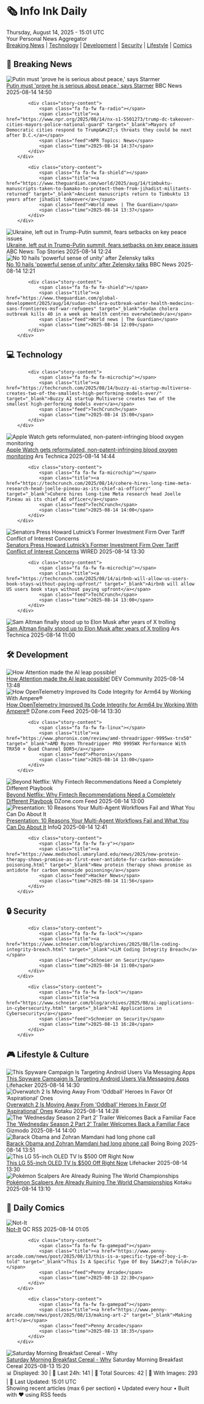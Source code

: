 <!-- Processing 54 RSS feeds at 2025-08-14 15:01:48 UTC -->
<!-- Processing: XKCD -->
<!-- Processing: Saturday Morning Breakfast Cereal -->
<!-- Processing: Penny Arcade -->
<!-- Processing: Poorly Drawn Lines -->
<!-- Processing: Garfield -->
<!-- Processing: Questionable Content -->
<!-- Processing: Dinosaur Comics -->
<!-- Processing: BBC World News -->
<!-- Processing: NPR News -->
<!-- Processing: Reuters World News -->
<!-- Processing: NBC News Breaking -->
<!-- Processing: Guardian World News -->
<!-- Processing: TechCrunch -->
<!-- Processing: Ars Technica -->
<!-- Processing: O'Reilly Radar -->
<!-- Processing: WIRED -->
<!-- Processing: StackOverflow Blog -->
<!-- Processing: Phoronix Linux News -->
<!-- Processing: OMG! Ubuntu -->
<!-- Processing: DistroWatch -->
<!-- Processing: GitHub Blog -->
<!-- Processing: Martin Fowler -->
<!-- Processing: Coding Horror -->
<!-- Processing: Lifehacker -->
<!-- Processing: Kotaku -->
<!-- Processing: Krebs on Security -->
<!-- Processing: Schneier on Security -->
<!-- Generated 8 new posts out of 27 feeds processed -->
<div class="newspaper-header">
    <h1 class="newspaper-title">🗞️ Info Ink Daily</h1>
    <div class="newspaper-date">Thursday, August 14, 2025 - 15:01 UTC</div>
    <div class="newspaper-subtitle">Your Personal News Aggregator</div>
</div>

<div class="newspaper-nav">
    <a href="#breaking">Breaking News</a> |
    <a href="#tech">Technology</a> |
    <a href="#dev">Development</a> |
    <a href="#security">Security</a> |
    <a href="#lifestyle">Lifestyle</a> |
    <a href="#webcomics">Comics</a>
</div>

<div class="news-section breaking-news" id="breaking">
<h2 class="section-header">🚨 Breaking News</h2>
<div class="stories-container">
<div class="story">
            <img src="https://ichef.bbci.co.uk/ace/standard/240/cpsprodpb/46f6/live/783918c0-7914-11f0-889a-61231d511eb3.png" alt="Putin must &#x27;prove he is serious about peace,&#x27; says Starmer" class="story-image" loading="lazy" onerror="this.style.display='none'">
            <div class="story-content">
                <span class="fa fa-fw fa-earth-americas"></span>
                <span class="title"><a href="https://www.bbc.com/news/articles/cp37vg34g8jo?at_medium=RSS&at_campaign=rss" target="_blank">Putin must &#x27;prove he is serious about peace,&#x27; says Starmer</a></span>
                <span class="feed">BBC News</span>
                <span class="time">2025-08-14 14:50</span>
            </div>
        </div>
<div class="story">
            
            <div class="story-content">
                <span class="fa fa-fw fa-radio"></span>
                <span class="title"><a href="https://www.npr.org/2025/08/14/nx-s1-5501273/trump-dc-takeover-cities-mayors-police-national-guard" target="_blank">Mayors of Democratic cities respond to Trump&#x27;s threats they could be next after D.C.</a></span>
                <span class="feed">NPR Topics: News</span>
                <span class="time">2025-08-14 14:37</span>
            </div>
        </div>
<div class="story">
            
            <div class="story-content">
                <span class="fa fa-fw fa-shield"></span>
                <span class="title"><a href="https://www.theguardian.com/world/2025/aug/14/timbuktu-manuscripts-taken-to-bamako-to-protect-them-from-jihadist-militants-returned" target="_blank">Ancient manuscripts return to Timbuktu 13 years after jihadist takeover</a></span>
                <span class="feed">World news | The Guardian</span>
                <span class="time">2025-08-14 13:37</span>
            </div>
        </div>
<div class="story">
            <img src="https://s.abcnews.com/images/International/Zelenskyy-Berlin-DB-250814_1755160024953_hpMain_4x3t_384.jpg" alt="Ukraine, left out in Trump-Putin summit, fears setbacks on key peace issues" class="story-image" loading="lazy" onerror="this.style.display='none'">
            <div class="story-content">
                <span class="fa fa-fw fa-tv"></span>
                <span class="title"><a href="https://abcnews.go.com/International/ukraine-left-trump-putin-summit-fears-setbacks-key/story?id=124608507" target="_blank">Ukraine, left out in Trump-Putin summit, fears setbacks on key peace issues</a></span>
                <span class="feed">ABC News: Top Stories</span>
                <span class="time">2025-08-14 12:24</span>
            </div>
        </div>
<div class="story">
            <img src="https://ichef.bbci.co.uk/ace/standard/240/cpsprodpb/1064/live/2c061420-78f2-11f0-ad5e-d7ef7e9f4dda.png" alt="No 10 hails &#x27;powerful sense of unity&#x27; after Zelensky talks" class="story-image" loading="lazy" onerror="this.style.display='none'">
            <div class="story-content">
                <span class="fa fa-fw fa-earth-americas"></span>
                <span class="title"><a href="https://www.bbc.com/news/articles/cp37vg34g8jo?at_medium=RSS&at_campaign=rss" target="_blank">No 10 hails &#x27;powerful sense of unity&#x27; after Zelensky talks</a></span>
                <span class="feed">BBC News</span>
                <span class="time">2025-08-14 12:21</span>
            </div>
        </div>
<div class="story">
            
            <div class="story-content">
                <span class="fa fa-fw fa-shield"></span>
                <span class="title"><a href="https://www.theguardian.com/global-development/2025/aug/14/sudan-cholera-outbreak-water-health-medecins-sans-frontieres-msf-war-refugees" target="_blank">Sudan cholera outbreak kills 40 in a week as health centres overwhelmed</a></span>
                <span class="feed">World news | The Guardian</span>
                <span class="time">2025-08-14 12:09</span>
            </div>
        </div>
</div>
</div>
<div class="news-section tech-news" id="tech">
<h2 class="section-header">💻 Technology</h2>
<div class="stories-container">
<div class="story">
            
            <div class="story-content">
                <span class="fa fa-fw fa-microchip"></span>
                <span class="title"><a href="https://techcrunch.com/2025/08/14/buzzy-ai-startup-multiverse-creates-two-of-the-smallest-high-performing-models-ever/" target="_blank">Buzzy AI startup Multiverse creates two of the smallest high-performing models ever</a></span>
                <span class="feed">TechCrunch</span>
                <span class="time">2025-08-14 15:00</span>
            </div>
        </div>
<div class="story">
            <img src="https://cdn.arstechnica.net/wp-content/uploads/2024/09/Screenshot-2024-09-09-at-12.15.24-500x500.jpg" alt="Apple Watch gets reformulated, non-patent-infringing blood oxygen monitoring" class="story-image" loading="lazy" onerror="this.style.display='none'">
            <div class="story-content">
                <span class="fa fa-fw fa-cog"></span>
                <span class="title"><a href="https://arstechnica.com/gadgets/2025/08/redesigned-blood-oxygen-monitoring-returns-to-apple-watch-following-patent-dispute/" target="_blank">Apple Watch gets reformulated, non-patent-infringing blood oxygen monitoring</a></span>
                <span class="feed">Ars Technica</span>
                <span class="time">2025-08-14 14:44</span>
            </div>
        </div>
<div class="story">
            
            <div class="story-content">
                <span class="fa fa-fw fa-microchip"></span>
                <span class="title"><a href="https://techcrunch.com/2025/08/14/cohere-hires-long-time-meta-research-head-joelle-pineau-as-its-chief-ai-officer/" target="_blank">Cohere hires long-time Meta research head Joelle Pineau as its chief AI officer</a></span>
                <span class="feed">TechCrunch</span>
                <span class="time">2025-08-14 14:00</span>
            </div>
        </div>
<div class="story">
            <img src="https://media.wired.com/photos/689b7b54b1983bbfa4c9ceb3/master/pass/Wyden-Probes-Cantor-Fitzgerald-Business-2227200223.jpg" alt="Senators Press Howard Lutnick’s Former Investment Firm Over Tariff Conflict of Interest Concerns" class="story-image" loading="lazy" onerror="this.style.display='none'">
            <div class="story-content">
                <span class="fa fa-fw fa-bolt"></span>
                <span class="title"><a href="https://www.wired.com/story/senators-probe-cantor-fitzgerald-tariffs/" target="_blank">Senators Press Howard Lutnick’s Former Investment Firm Over Tariff Conflict of Interest Concerns</a></span>
                <span class="feed">WIRED</span>
                <span class="time">2025-08-14 13:30</span>
            </div>
        </div>
<div class="story">
            
            <div class="story-content">
                <span class="fa fa-fw fa-microchip"></span>
                <span class="title"><a href="https://techcrunch.com/2025/08/14/airbnb-will-allow-us-users-book-stays-without-paying-upfront/" target="_blank">Airbnb will allow US users book stays without paying upfront</a></span>
                <span class="feed">TechCrunch</span>
                <span class="time">2025-08-14 13:00</span>
            </div>
        </div>
<div class="story">
            <img src="https://cdn.arstechnica.net/wp-content/uploads/2025/08/sam-vs-elon-children-500x500.jpg" alt="Sam Altman finally stood up to Elon Musk after years of X trolling" class="story-image" loading="lazy" onerror="this.style.display='none'">
            <div class="story-content">
                <span class="fa fa-fw fa-cog"></span>
                <span class="title"><a href="https://arstechnica.com/tech-policy/2025/08/a-brief-history-of-elon-musk-and-sam-altmans-ai-feud/" target="_blank">Sam Altman finally stood up to Elon Musk after years of X trolling</a></span>
                <span class="feed">Ars Technica</span>
                <span class="time">2025-08-14 11:00</span>
            </div>
        </div>
</div>
</div>
<div class="news-section dev-news" id="dev">
<h2 class="section-header">🛠️ Development</h2>
<div class="stories-container">
<div class="story">
            <img src="https://media2.dev.to/dynamic/image/width=800%2Cheight=%2Cfit=scale-down%2Cgravity=auto%2Cformat=auto/https%3A%2F%2Fdev-to-uploads.s3.amazonaws.com%2Fuploads%2Farticles%2Fobdc5klrhqtz1h40zrfy.png" alt="How Attention made the AI leap possible!" class="story-image" loading="lazy" onerror="this.style.display='none'">
            <div class="story-content">
                <span class="fa fa-fw fa-code"></span>
                <span class="title"><a href="https://dev.to/warmac4964/how-attention-made-the-ai-leap-possible-2866" target="_blank">How Attention made the AI leap possible!</a></span>
                <span class="feed">DEV Community</span>
                <span class="time">2025-08-14 13:48</span>
            </div>
        </div>
<div class="story">
            <img src="https://dz2cdn1.dzone.com/thumbnail?fid=18573038&w=600" alt="How OpenTelemetry Improved Its Code Integrity for Arm64 by Working With Ampere®" class="story-image" loading="lazy" onerror="this.style.display='none'">
            <div class="story-content">
                <span class="fa fa-fw fa-newspaper"></span>
                <span class="title"><a href="https://dzone.com/articles/how-opentelemetry-improved-arm64-code-integrity" target="_blank">How OpenTelemetry Improved Its Code Integrity for Arm64 by Working With Ampere®</a></span>
                <span class="feed">DZone.com Feed</span>
                <span class="time">2025-08-14 13:30</span>
            </div>
        </div>
<div class="story">
            
            <div class="story-content">
                <span class="fa fa-fw fa-linux"></span>
                <span class="title"><a href="https://www.phoronix.com/review/amd-threadripper-9995wx-trx50" target="_blank">AMD Ryzen Threadripper PRO 9995WX Performance With TRX50 + Quad Channel DDR5</a></span>
                <span class="feed">Phoronix</span>
                <span class="time">2025-08-14 13:00</span>
            </div>
        </div>
<div class="story">
            <img src="https://dz2cdn1.dzone.com/thumbnail?fid=18559459&w=600" alt="Beyond Netflix: Why Fintech Recommendations Need a Completely Different Playbook" class="story-image" loading="lazy" onerror="this.style.display='none'">
            <div class="story-content">
                <span class="fa fa-fw fa-newspaper"></span>
                <span class="title"><a href="https://dzone.com/articles/fintech-recommendation-system-guide" target="_blank">Beyond Netflix: Why Fintech Recommendations Need a Completely Different Playbook</a></span>
                <span class="feed">DZone.com Feed</span>
                <span class="time">2025-08-14 13:00</span>
            </div>
        </div>
<div class="story">
            <img src="https://res.infoq.com/presentations/multi-agent-workflow/en/mediumimage/victor-dibia-medium-1753425805213.jpeg" alt="Presentation: 10 Reasons Your Multi-Agent Workflows Fail and What You Can Do About It" class="story-image" loading="lazy" onerror="this.style.display='none'">
            <div class="story-content">
                <span class="fa fa-fw fa-info-circle"></span>
                <span class="title"><a href="https://www.infoq.com/presentations/multi-agent-workflow/?utm_campaign=infoq_content&utm_source=infoq&utm_medium=feed&utm_term=global" target="_blank">Presentation: 10 Reasons Your Multi-Agent Workflows Fail and What You Can Do About It</a></span>
                <span class="feed">InfoQ</span>
                <span class="time">2025-08-14 12:41</span>
            </div>
        </div>
<div class="story">
            
            <div class="story-content">
                <span class="fa fa-fw fa-y"></span>
                <span class="title"><a href="https://www.medschool.umaryland.edu/news/2025/new-protein-therapy-shows-promise-as-first-ever-antidote-for-carbon-monoxide-poisoning.html" target="_blank">New protein therapy shows promise as antidote for carbon monoxide poisoning</a></span>
                <span class="feed">Hacker News</span>
                <span class="time">2025-08-14 11:56</span>
            </div>
        </div>
</div>
</div>
<div class="news-section security-news" id="security">
<h2 class="section-header">🔒 Security</h2>
<div class="stories-container">
<div class="story">
            
            <div class="story-content">
                <span class="fa fa-fw fa-lock"></span>
                <span class="title"><a href="https://www.schneier.com/blog/archives/2025/08/llm-coding-integrity-breach.html" target="_blank">LLM Coding Integrity Breach</a></span>
                <span class="feed">Schneier on Security</span>
                <span class="time">2025-08-14 11:08</span>
            </div>
        </div>
<div class="story">
            
            <div class="story-content">
                <span class="fa fa-fw fa-lock"></span>
                <span class="title"><a href="https://www.schneier.com/blog/archives/2025/08/ai-applications-in-cybersecurity.html" target="_blank">AI Applications in Cybersecurity</a></span>
                <span class="feed">Schneier on Security</span>
                <span class="time">2025-08-13 16:28</span>
            </div>
        </div>
</div>
</div>
<div class="news-section lifestyle-news" id="lifestyle">
<h2 class="section-header">🎮 Lifestyle & Culture</h2>
<div class="stories-container">
<div class="story">
            <img src="https://lifehacker.com/imagery/articles/01K2K7TW4FRGTMV5YSZ1FN26E7/hero-image.jpg" alt="This Spyware Campaign Is Targeting Android Users Via Messaging Apps" class="story-image" loading="lazy" onerror="this.style.display='none'">
            <div class="story-content">
                <span class="fa fa-fw fa-life-ring"></span>
                <span class="title"><a href="https://lifehacker.com/tech/this-spyware-campaign-is-targeting-android-users-via-messaging-apps?utm_medium=RSS" target="_blank">This Spyware Campaign Is Targeting Android Users Via Messaging Apps</a></span>
                <span class="feed">Lifehacker</span>
                <span class="time">2025-08-14 14:30</span>
            </div>
        </div>
<div class="story">
            <img src="https://kotaku.com/app/uploads/2025/08/overwatch-sad-winston.jpg" alt="Overwatch 2 Is Moving Away From ‘Oddball’ Heroes In Favor Of ‘Aspirational’ Ones" class="story-image" loading="lazy" onerror="this.style.display='none'">
            <div class="story-content">
                <span class="fa fa-fw fa-gamepad"></span>
                <span class="title"><a href="https://kotaku.com/overwatch-2-oddball-aspirational-character-hero-design-2000617761" target="_blank">Overwatch 2 Is Moving Away From ‘Oddball’ Heroes In Favor Of ‘Aspirational’ Ones</a></span>
                <span class="feed">Kotaku</span>
                <span class="time">2025-08-14 14:28</span>
            </div>
        </div>
<div class="story">
            <img src="https://gizmodo.com/app/uploads/2025/08/Wednesday-Principal-Weems-Gwendoline-Christie-Netflix.jpg" alt="The ‘Wednesday Season 2 Part 2’ Trailer Welcomes Back a Familiar Face" class="story-image" loading="lazy" onerror="this.style.display='none'">
            <div class="story-content">
                <span class="fa fa-fw fa-computer"></span>
                <span class="title"><a href="https://gizmodo.com/wednesday-netflix-season-2-part-2-trailer-gwendoline-christie-2000643001" target="_blank">The ‘Wednesday Season 2 Part 2’ Trailer Welcomes Back a Familiar Face</a></span>
                <span class="feed">Gizmodo</span>
                <span class="time">2025-08-14 14:00</span>
            </div>
        </div>
<div class="story">
            <img src="https://i0.wp.com/boingboing.net/wp-content/uploads/2025/06/Zoran-Mamdani-speaks-an-event-honoring-COVID-19-.jpg?fit=1080%2C720&amp;quality=60&amp;ssl=1" alt="Barack Obama and Zohran Mamdani had long phone call" class="story-image" loading="lazy" onerror="this.style.display='none'">
            <div class="story-content">
                <span class="fa fa-fw fa-arrow-right"></span>
                <span class="title"><a href="https://boingboing.net/2025/08/14/barack-obama-and-zohran-mamdani-had-long-phone-call.html" target="_blank">Barack Obama and Zohran Mamdani had long phone call</a></span>
                <span class="feed">Boing Boing</span>
                <span class="time">2025-08-14 13:51</span>
            </div>
        </div>
<div class="story">
            <img src="https://lifehacker.com/imagery/articles/01K2KQJF127VFR9JM91HK3RSQK/hero-image.png" alt="This LG 55-inch OLED TV Is $500 Off Right Now" class="story-image" loading="lazy" onerror="this.style.display='none'">
            <div class="story-content">
                <span class="fa fa-fw fa-life-ring"></span>
                <span class="title"><a href="https://lifehacker.com/tech/lgs-55-inch-c5-oled-evo-tv-deal?utm_medium=RSS" target="_blank">This LG 55-inch OLED TV Is $500 Off Right Now</a></span>
                <span class="feed">Lifehacker</span>
                <span class="time">2025-08-14 13:30</span>
            </div>
        </div>
<div class="story">
            <img src="https://kotaku.com/app/uploads/2025/08/varsity-line.jpg" alt="Pokémon Scalpers Are Already Ruining The World Championships" class="story-image" loading="lazy" onerror="this.style.display='none'">
            <div class="story-content">
                <span class="fa fa-fw fa-gamepad"></span>
                <span class="title"><a href="https://kotaku.com/pokemon-world-championship-merchandise-scalper-reseller-2000617744" target="_blank">Pokémon Scalpers Are Already Ruining The World Championships</a></span>
                <span class="feed">Kotaku</span>
                <span class="time">2025-08-14 13:10</span>
            </div>
        </div>
</div>
</div>
<div class="news-section webcomics-section" id="webcomics">
<h2 class="section-header">🎨 Daily Comics</h2>
<div class="stories-container">
<div class="story">
            <img src="http://www.questionablecontent.net/comics/5635.png" alt="Not-It" class="story-image" loading="lazy" onerror="this.style.display='none'">
            <div class="story-content">
                <span class="fa fa-fw fa-music"></span>
                <span class="title"><a href="http://questionablecontent.net/view.php?comic=5635" target="_blank">Not-It</a></span>
                <span class="feed">QC RSS</span>
                <span class="time">2025-08-14 01:05</span>
            </div>
        </div>
<div class="story">
            
            <div class="story-content">
                <span class="fa fa-fw fa-gamepad"></span>
                <span class="title"><a href="https://www.penny-arcade.com/news/post/2025/08/13/this-is-a-specific-type-of-boy-i-m-told" target="_blank">This Is A Specific Type Of Boy I&#x27;m Told</a></span>
                <span class="feed">Penny Arcade</span>
                <span class="time">2025-08-13 22:30</span>
            </div>
        </div>
<div class="story">
            
            <div class="story-content">
                <span class="fa fa-fw fa-gamepad"></span>
                <span class="title"><a href="https://www.penny-arcade.com/news/post/2025/08/13/making-art-2" target="_blank">Making Art!</a></span>
                <span class="feed">Penny Arcade</span>
                <span class="time">2025-08-13 18:35</span>
            </div>
        </div>
<div class="story">
            <img src="https://www.smbc-comics.com/comics/1754968635-20250813.png" alt="Saturday Morning Breakfast Cereal - Why" class="story-image" loading="lazy" onerror="this.style.display='none'">
            <div class="story-content">
                <span class="fa fa-fw fa-smile"></span>
                <span class="title"><a href="https://www.smbc-comics.com/comic/why-7" target="_blank">Saturday Morning Breakfast Cereal - Why</a></span>
                <span class="feed">Saturday Morning Breakfast Cereal</span>
                <span class="time">2025-08-13 15:20</span>
            </div>
        </div>
</div>
</div>

<div class="newspaper-footer">
    <div class="stats">
        📊 Displayed: 30 | 📅 Last 24h: 141 | 📡 Total Sources: 42 | 📸 With Images: 293 |
        🔄 Last Updated: 15:01 UTC
    </div>
    <div class="footer-note">
        Showing recent articles (max 6 per section) • Updated every hour • Built with ❤️ using RSS feeds
    </div>
</div>
